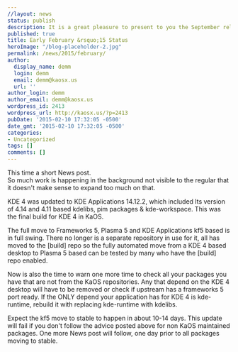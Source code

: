 ```yaml
---
//layout: news
status: publish
description: It is a great pleasure to present to you the September release of a new stable ISO.
published: true
title: Early February &rsquo;15 Status
heroImage: "/blog-placeholder-2.jpg"
permalink: /news/2015/february/
author:
  display_name: demm
  login: demm
  email: demm@kaosx.us
  url: ''
author_login: demm
author_email: demm@kaosx.us
wordpress_id: 2413
wordpress_url: http://kaosx.us/?p=2413
pubDate: '2015-02-10 17:32:05 -0500'
date_gmt: '2015-02-10 17:32:05 -0500'
categories:
- Uncategorized
tags: []
comments: []
---
```

<p>This time a short News post.<br />
So much work is happening in the background not visible to the regular that it doesn't make sense to expand too much on that.</p>
<p>KDE 4 was updated to KDE Applications 14.12.2, which included lts version of 4.14 and 4.11 based kdelibs, pim packages & kde-workspace.  This was the final build for KDE 4 in KaOS.</p>
<p>The full move to Frameworks 5, Plasma 5 and KDE Applications kf5 based is in full swing.  There no longer is a separate repository in use for it, all has moved to the [build] repo so the fully automated move from a KDE 4 based desktop to Plasma 5 based can be tested by many who have the [build] repo enabled.</p>
<p>Now is also the time to warn one more time to check all your packages you have that are not from the KaOS repositories.  Any that depend on the KDE 4 desktop will have to be removed or check if upstream has a frameworks 5 port ready.  If the ONLY depend your application has for KDE 4 is kde-runtime, rebuild it with replacing kde-runtime with kdelibs.</p>
<p>Expect the kf5 move to stable to happen in about 10-14 days.  This update will fail if you don't follow the advice posted above for non KaOS maintained packages.  One more News post will follow, one day prior to all packages moving to stable.</p>
